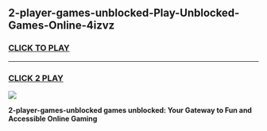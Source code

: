 
## 2-player-games-unblocked-Play-Unblocked-Games-Online-4izvz
<h3>
<a href="https://premium76.site?title=2-player-games-unblocked&ref=24A">CLICK TO PLAY</a></h3>
<hr>

<h3>
<a href="https://premium76.site?title=2-player-games-unblocked&ref=24A">CLICK 2 PLAY</a>
  
</h3>

<a href="https://premium76.site?title=2-player-games-unblocked&ref=24A"><img src="https://clearcache.store/games.png"></a>


**2-player-games-unblocked games unblocked: Your Gateway to Fun and Accessible Online Gaming**
